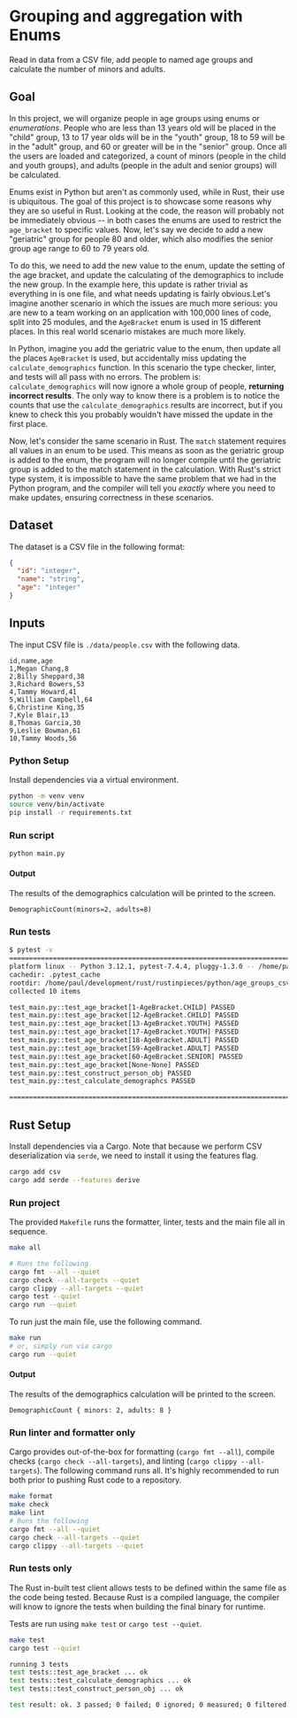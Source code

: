 # Grouping and aggregation with Enums

Read in data from a CSV file, add people to named age groups and calculate the number of minors and
adults.

## Goal

In this project, we will organize people in age groups using enums or _enumerations_.
People who are less than 13 years
old will be placed in the "child" group, 13 to 17 year olds will be in the "youth" group, 18 to 59 will
be in the "adult" group, and 60 or greater will be in the "senior" group. Once all the users are loaded
and categorized, a count of minors (people in the child and youth groups), and adults (people in the
adult and senior groups) will be calculated.

Enums exist in Python but aren't as commonly used, while in Rust, their use is ubiquitous. The goal
of this project is to showcase some reasons why they are so useful in Rust. Looking at the code,
the reason will probably not be immediately obvious -- in both cases the enums are used to restrict
the `age_bracket` to specific values. Now, let's say we decide to add a new "geriatric" group for
people 80 and older, which also modifies the senior group age range to 60 to 79 years old.

To do this, we need to add the new value to the enum, update the setting of the age bracket, and
update the calculating of the demographics to include the new group. In the example here, this update
is rather trivial as everything in is one file, and what needs updating is fairly obvious.Let's imagine
another scenario in which the issues are much more serious: you are new to a team working on an
application with 100,000 lines of code, split into 25 modules, and the `AgeBracket` enum is used in
15 different places. In this real world scenario mistakes are much more likely.

In Python, imagine you add the geriatric value to the enum, then update all the places
`AgeBracket` is used, but accidentally miss updating the `calculate_demographics` function. In this scenario
the type checker, linter, and tests will all pass with no errors. The problem is: `calculate_demographics`
will now ignore a whole group of people, **returning incorrect results**. The only way to know there is a
problem is to notice the counts that use the `calculate_demographics` results are incorrect, but if you
knew to check this you probably wouldn't have missed the update in the first place.

Now, let's consider the same scenario in Rust. The `match` statement requires all values in an enum to
be used. This means as soon as the geriatric group is added to the enum, the program will no longer
compile until the geriatric group is added to the match statement in the calculation. With Rust's strict
type system, it is impossible to have the same problem that we had in the Python program, and the compiler will
tell you _exactly_ where you need to make updates, ensuring correctness in these scenarios.

## Dataset

The dataset is a CSV file in the following format:

```json
{
  "id": "integer",
  "name": "string",
  "age": "integer"
}
```

## Inputs

The input CSV file is `./data/people.csv` with the following data.

```csv
id,name,age
1,Megan Chang,8
2,Billy Sheppard,38
3,Richard Bowers,53
4,Tammy Howard,41
5,William Campbell,64
6,Christine King,35
7,Kyle Blair,13
8,Thomas Garcia,30
9,Leslie Bowman,61
10,Tammy Woods,56
```

### Python Setup

Install dependencies via a virtual environment.

```bash
python -m venv venv
source venv/bin/activate
pip install -r requirements.txt
```

### Run script

```bash
python main.py
```

#### Output

The results of the demographics calculation will be printed to the screen.

```console
DemographicCount(minors=2, adults=8)
```

### Run tests

```bash
$ pytest -v
==================================================================================== test session starts =====================================================================================
platform linux -- Python 3.12.1, pytest-7.4.4, pluggy-1.3.0 -- /home/paul/development/rust/rustinpieces/python/age_groups_csv/.venv/bin/python
cachedir: .pytest_cache
rootdir: /home/paul/development/rust/rustinpieces/python/age_groups_csv
collected 10 items

test_main.py::test_age_bracket[1-AgeBracket.CHILD] PASSED                                                                                                                              [ 10%]
test_main.py::test_age_bracket[12-AgeBracket.CHILD] PASSED                                                                                                                             [ 20%]
test_main.py::test_age_bracket[13-AgeBracket.YOUTH] PASSED                                                                                                                             [ 30%]
test_main.py::test_age_bracket[17-AgeBracket.YOUTH] PASSED                                                                                                                             [ 40%]
test_main.py::test_age_bracket[18-AgeBracket.ADULT] PASSED                                                                                                                             [ 50%]
test_main.py::test_age_bracket[59-AgeBracket.ADULT] PASSED                                                                                                                             [ 60%]
test_main.py::test_age_bracket[60-AgeBracket.SENIOR] PASSED                                                                                                                            [ 70%]
test_main.py::test_age_bracket[None-None] PASSED                                                                                                                                       [ 80%]
test_main.py::test_construct_person_obj PASSED                                                                                                                                         [ 90%]
test_main.py::test_calculate_demographcs PASSED                                                                                                                                        [100%]

===================================================================================== 10 passed in 0.01s =====================================================================================
```

## Rust Setup

Install dependencies via a Cargo. Note that because we perform CSV deserialization via `serde`, we
need to install it using the features flag.

```bash
cargo add csv
cargo add serde --features derive
```

### Run project

The provided `Makefile` runs the formatter, linter, tests and the main file all in sequence.

```bash
make all

# Runs the following
cargo fmt --all --quiet
cargo check --all-targets --quiet
cargo clippy --all-targets --quiet
cargo test --quiet
cargo run --quiet
```

To run just the main file, use the following command.

```bash
make run
# or, simply run via cargo
cargo run --quiet
```

#### Output

The results of the demographics calculation will be printed to the screen.

```console
DemographicCount { minors: 2, adults: 8 }
```

### Run linter and formatter only

Cargo provides out-of-the-box for formatting (`cargo fmt --all`), compile checks (`cargo check --all-targets`),
and linting (`cargo clippy --all-targets`). The following command runs all. It's highly recommended
to run both prior to pushing Rust code to a repository.

```bash
make format
make check
make lint
# Runs the following
cargo fmt --all --quiet
cargo check --all-targets --quiet
cargo clippy --all-targets --quiet
```

### Run tests only

The Rust in-built test client allows tests to be defined within the same file as the code being tested. Because Rust is a compiled language, the compiler will know to ignore the tests when building the final binary for runtime.

Tests are run using `make test` or `cargo test --quiet`.

```bash
make test
cargo test --quiet

running 3 tests
test tests::test_age_bracket ... ok
test tests::test_calculate_demographics ... ok
test tests::test_construct_person_obj ... ok

test result: ok. 3 passed; 0 failed; 0 ignored; 0 measured; 0 filtered out; finished in 0.00s
```
